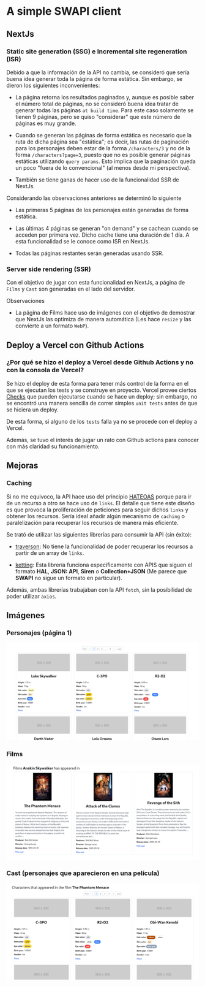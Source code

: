 # A simple SWAPI client

## NextJs

### Static site generation (SSG) e Incremental site regeneration (ISR)

Debido a que la información de la API no cambia, se consideró que sería buena
idea generar toda la página de forma estática. Sin embargo, se dieron los
siguientes inconvenientes:

- La página retorna los resultados paginados y, aunque es posible saber el
  número total de páginas, no se consideró buena idea tratar de generar todas
  las páginas `at build time`. Para este caso solamente se tienen 9 páginas,
  pero se quiso "considerar" que este número de páginas es muy grande.

- Cuando se generan las páginas de forma estática es necesario que la ruta de
  dicha página sea "estática"; es decir, las rutas de paginación para los
  personajes deben estar de la forma `/characters/3` y no de la
  forma `/characters?page=3`, puesto que no es posible generar páginas estáticas
  utilizando `query params`. Esto implica que la paginación queda un poco "fuera
  de lo convencional" (al menos desde mi perspectiva).

- También se tiene ganas de hacer uso de la funcionalidad SSR de NextJs.

Considerando las observaciones anteriores se determinó lo siguiente

- Las primeras 5 páginas de los personajes están generadas de forma estática.

- Las últimas 4 páginas se generan "on demand" y se cachean cuando se acceden
  por primera vez. Dicho cache tiene una duración de 1 día. A esta funcionalidad
  se le conoce como ISR en NextJs.

- Todas las páginas restantes serán generadas usando SSR.

### Server side rendering (SSR)

Con el objetivo de jugar con esta funcionalidad en NextJs, a página de `Films` y
`Cast` son generadas en el lado del servidor.

Observaciones

- La página de Films hace uso de imágenes con el objetivo de demostrar que
  NextJs las optimiza de manera automática (Les hace `resize` y las convierte a
  un formato `WebP`).

## Deploy a Vercel con Github Actions

### ¿Por qué se hizo el deploy a Vercel desde Github Actions y no con la consola de Vercel?

Se hizo el deploy de esta forma para tener más control de la forma en el que se
ejecutan los tests y se construye en proyecto. Vercel provee
ciertos [Checks](https://vercel.com/docs/integrations/checks-overview) que
pueden ejecutarse cuando se hace un deploy; sin embargo, no se encontró una
manera sencilla de correr simples `unit tests` antes de que se hiciera un
deploy.

De esta forma, si alguno de los `tests` falla ya no se procede con el deploy a
Vercel.

Además, se tuvo el interés de jugar un rato con Github actions para conocer con
más claridad su funcionamiento.

## Mejoras

### Caching

Si no me equivoco, la API hace uso del
principio [HATEOAS](https://www.baeldung.com/spring-hateoas-tutorial#:~:text=The%20Spring%20HATEOAS%20project%20is,the%20Engine%20of%20Application%20State)
porque para ir de un recurso a otro se hace uso de `links`. El detalle que tiene
este diseño es que provoca la proliferación de peticiones para seguir
dichos `links` y obtener los recursos. Sería ideal añadir algún mecanismo
de `caching` o paralelización para recuperar los recursos de manera más
eficiente.

Se trató de utilizar las siguientes librerías para consumir la API (sin éxito):

- [traverson](https://github.com/traverson/traverson): No tiene la funcionalidad
  de poder recuperar los recursos a partir de un array de `links`.

- [ketting](https://github.com/badgateway/ketting): Esta librería
  funciona específicamente con APIS que siguen el formato **HAL**, **JSON:
  API**, **Siren** o **Collection+JSON** (Me parece que **SWAPI** no
  sigue un formato en particular).

Además, ambas librerías trabajaban con la API `fetch`, sin la posibilidad de
poder utilizar `axios`.

## Imágenes

### Personajes (página 1)

![](images/characters.png)

### Films

![](images/films.png)

### Cast (personajes que aparecieron en una película)

![](images/cast.png)

